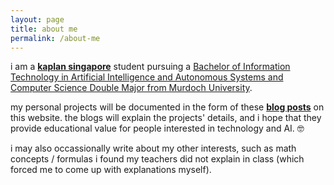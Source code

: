 ```yaml
---
layout: page
title: about me
permalink: /about-me
---
```


i am a  **[kaplan singapore][kaplan]** student pursuing a [Bachelor of Information Technology in Artificial Intelligence and Autonomous Systems and Computer Science Double Major from Murdoch University][degree].

my personal projects will be documented in the form of these **[blog posts][home]** on this website. the blogs will explain the projects' details, and i hope that they provide educational value for people interested in technology and AI. 🤓

i may also occassionally write about my other interests, such as math concepts / formulas i found my teachers did not explain in class (which forced me to come up with explanations myself).

[home]: /
[kaplan]: https://www.kaplan.com.sg
[degree]: https://www.kaplan.com.sg/bachelors-degree/bachelor-of-information-technology-in-artificial-intelligence-and-autonomous-systems-and-computer-science-double-major
